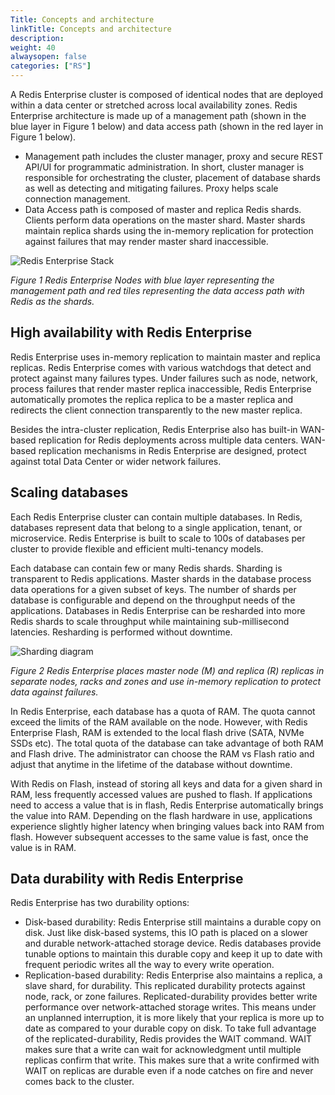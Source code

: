 ```yaml
---
Title: Concepts and architecture
linkTitle: Concepts and architecture
description:
weight: 40
alwaysopen: false
categories: ["RS"]
---
```

A Redis Enterprise cluster is composed of identical nodes that are
deployed within a data center or stretched across local availability
zones. Redis Enterprise architecture is made up of a management path
(shown in the blue layer in Figure 1 below) and data access path
(shown in the red layer in Figure 1 below).

- Management path includes the cluster manager, proxy and secure REST
    API/UI for programmatic administration. In short, cluster manager is
    responsible for orchestrating the cluster, placement of database
    shards as well as detecting and mitigating failures. Proxy helps
    scale connection management.
- Data Access path is composed of master and replica Redis shards.
    Clients perform data operations on the master shard. Master shards
    maintain replica shards using the in-memory replication for protection
    against failures that may render master shard inaccessible.

![Redis Enterprise Stack](/images/rs/rp_stack.png)

*Figure 1*
*Redis Enterprise Nodes with blue layer representing the management path
and red tiles representing the data access path with Redis as the
shards.*

## High availability with Redis Enterprise

Redis Enterprise uses in-memory replication to maintain master and replica
replicas. Redis Enterprise comes with various watchdogs that detect and
protect against many failures types. Under failures such as node,
network, process failures that render master replica inaccessible, Redis
Enterprise automatically promotes the replica replica to be a master
replica and redirects the client connection transparently to the new
master replica.

Besides the intra-cluster replication, Redis Enterprise also has
built-in WAN-based replication for Redis deployments across multiple
data centers. WAN-based replication mechanisms in Redis Enterprise are
designed, protect against total Data Center or wider network failures.

## Scaling databases

Each Redis Enterprise cluster can contain multiple databases. In Redis,
databases represent data that belong to a single application, tenant, or
microservice. Redis Enterprise is built to scale to 100s of databases
per cluster to provide flexible and efficient multi-tenancy models.

Each database can contain few or many Redis shards. Sharding is
transparent to Redis applications. Master shards in the database process
data operations for a given subset of keys. The number of shards per
database is configurable and depend on the throughput needs of the
applications. Databases in Redis Enterprise can be resharded into more
Redis shards to scale throughput while maintaining sub-millisecond
latencies. Resharding is performed without downtime.

![Sharding diagram](/images/rs/sharding.png)

*Figure 2*
*Redis Enterprise places master node (M) and replica (R) replicas in separate
nodes, racks and zones and use in-memory replication to protect data
against failures.*

In Redis Enterprise, each database has a quota of RAM. The quota cannot
exceed the limits of the RAM available on the node. However, with Redis
Enterprise Flash, RAM is extended to the local flash drive (SATA, NVMe
SSDs etc). The total quota of the database can take advantage of both
RAM and Flash drive. The administrator can choose the RAM vs Flash ratio
and adjust that anytime in the lifetime of the database without
downtime.

With Redis on Flash, instead of storing all keys and data for a
given shard in RAM, less frequently accessed values are pushed to flash.
If applications need to access a value that is in flash, Redis
Enterprise automatically brings the value into RAM. Depending on the
flash hardware in use, applications experience slightly higher latency
when bringing values back into RAM from flash. However subsequent
accesses to the same value is fast, once the value is in RAM.

## Data durability with Redis Enterprise

Redis Enterprise has two durability options:

- Disk-based durability: Redis Enterprise still maintains a durable
    copy on disk. Just like disk-based systems, this IO path is placed
    on a slower and durable network-attached storage device. Redis
    databases provide tunable options to maintain this durable copy and
    keep it up to date with frequent periodic writes all the way to
    every write operation.
- Replication-based durability: Redis Enterprise also maintains a
    replica, a slave shard, for durability. This replicated durability
    protects against node, rack, or zone failures. Replicated-durability
    provides better write performance over network-attached storage
    writes. This means under an unplanned interruption, it is more
    likely that your replica is more up to date as compared to your
    durable copy on disk. To take full advantage of the
    replicated-durability, Redis provides the WAIT command. WAIT makes sure that
    a write can wait for acknowledgment until multiple replicas
    confirm that write. This makes sure that a write confirmed with WAIT on
    replicas are durable even if a node catches on fire and never
    comes back to the cluster.
